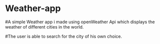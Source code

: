 # Weather-app


#A simple Weather app i made using openWeather Api which displays the weather of different cities  in the world.

#The user is able to search for the city of his own choice.


